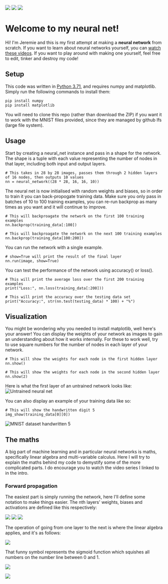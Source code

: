  ![](https://img.shields.io/badge/version-alpha%201.0-red.svg) ![](https://img.shields.io/badge/python-3.71-green.svg) ![](https://img.shields.io/badge/licence-MIT-blue.svg) 

# Welcome to my neural net!

Hi! I'm Jeremie and this is my first attempt at making a **neural network** from scratch. If you want to learn about neural networks yourself, you can [watch these videos](https://www.youtube.com/watch?v=aircAruvnKk&list=PLjtrFat0jG9e8K-A_QpIJAzsBHTgPARQW). If you want to play around with making one yourself, feel free to edit, tinker and destroy my code!


## Setup

This code was written in [Python 3.71](https://www.python.org/downloads/release/python-371/), and requires numpy and matplotlib. Simply run the following commands to install them:
```
pip install numpy
pip install matplotlib
```
You will need to clone this repo (rather than download the ZIP) if you want it to work with the MNIST files provided, since they are managed by github lfs (large file system).
	

## Usage

Start by creating a neural_net instance and pass in a shape for the network. The shape is a tuple with each value representing the number of nodes in that layer, including both input and output layers. 
```
# This takes in 28 by 28 images, passes them through 2 hidden layers of 16 nodes, then outputs 10 values
nn = neural_network((28 * 28, 16, 16, 10))
```
The neural net is now initialised with random weights and biases, so in order to train it you can back-propogate training data. Make sure you only pass in batches of 10 to 100 training examples, you can re-run backprop as many times as you want and it will continue to improve.
```
# This will backproagate the network on the first 100 training examples
nn.backprop(training_data[:100])

# This will backproagate the network on the next 100 training examples
nn.backprop(training_data[100:200])
```
You can run the network with a single example.
```
# show=True will print the result of the final layer
nn.run(image, show=True)
```
You can test the performance of the network using accuracy() or loss().
```
# This will print the average loss over the first 200 training examples
print("Loss:", nn.loss(training_data[:200]))

# This will print the accuracy over the testing data set
print("Accuracy:", str(nn.test(testing_data) * 100) + "%")
```


## Visualization

You might be wondering why you needed to install matplotlib, well here's your answer! You can display the weights of your network as images to gain an understanding about how it works internally. For these to work well, try to use square numbers for the number of nodes in each layer of your network.
```
# This will show the weights for each node in the first hidden layer
nn.show()

# This will show the weights for each node in the second hidden layer
nn.show(2)
```
Here is what the first layer of an untrained network looks like:
![Untrained neural net](https://i.imgur.com/Boaa5mw.png)

You can also display an example of your training data like so:
```
# This will show the handwritten digit 5
img_show(training_data[0][0])
```
![MNIST dataset handwritten 5](https://i.imgur.com/KVqy097.png)

## The maths
A big part of machine learning and in particular neural networks is maths, specifically linear algebra and multi-variable calculus. Here I will try to explain the maths behind my code to demystify some of the more complicated parts. I do encourage you to watch the video series I linked to in the intro.

### Forward propagation
The easiest part is simply running the network, here I'll define some notation to make things easier.
The nth layers' weights, biases and activations are defined like this respectively:

![](https://latex.codecogs.com/svg.latex?w^{(n)}&space;=&space;\begin{bmatrix}&space;w_{0,0}^{(n)}&space;&&space;...&space;&&space;w_{0,i}^{(n)}&space;\\\\&space;:&&space;:&space;&&space;:&space;\\\\&space;w_{j,0}^{(n)}&&space;...&space;&&space;w_{j,i}^{(n)}&space;\end{bmatrix}) ![](https://latex.codecogs.com/svg.latex?b^{(n)}&space;=&space;\begin{bmatrix}&space;b_{0}^{(n)}&space;\\\\&space;:\\\\&space;b_{j}^{(n)}&space;\end{bmatrix})   ![](https://latex.codecogs.com/svg.latex?L^{(n)}&space;=&space;\begin{bmatrix}&space;L_{0}^{(n)}&space;\\\\&space;:\\\\&space;L_{j}^{(n)}&space;\end{bmatrix})

The operation of going from one layer to the next is where the linear algebra applies, and it's as follows:

![](https://latex.codecogs.com/svg.latex?L^{(n)}=\sigma(w^{(n)}\cdot&space;L^{(n-1)}&space;&plus;&space;b^{(n)}))

That funny symbol represents the sigmoid function which squishes all numbers on the number line between 0 and 1.

![](https://latex.codecogs.com/svg.latex?\sigma(x)=\frac{1}{1&plus;e^{-x}})

![](http://www.tikalon.com/blog/2011/sigmoid.gif)
